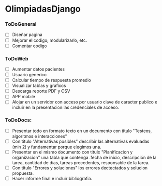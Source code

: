 # OlimpiadasDjango

### ToDoGeneral
- [ ] Diseñar pagina
- [ ] Mejorar el codigo, modularizarlo, etc.
- [ ] Comentar codigo
    
### ToDoWeb
- [ ] Aumentar datos pacientes
- [ ] Usuario generico
- [ ] Calcular tiempo de respuesta promedio 
- [ ] Visualizar tablas y graficos
- [ ] Descarga reporte PDF y CSV
- [ ] APP mobile
- [ ] Alojar en un servidor con acceso por usuario clave de caracter publico e incluir en la presentacion las credenciales de acceso.

### ToDoDocs:
- [ ] Presentar todo en formato texto en un documento con titulo "Testeos, algoritmos e interacciones"
- [ ] Con titulo "Alternativas posibles" describir las alternativas evaluadas (min 2) y fundamentar porque elegimos una.
- [ ] Presentar en el mismo documento con titulo "Planificacion y organizacion" una tabla que contenga .fecha de inicio, descripción de la tarea, cantidad de días, tareas precedentes, responsable de la tarea.
- [ ] Con titulo "Errores y soluciones" los errores dectectados y solucion propuesta.
- [ ] Hacer informe final e incluir bibliografia.
